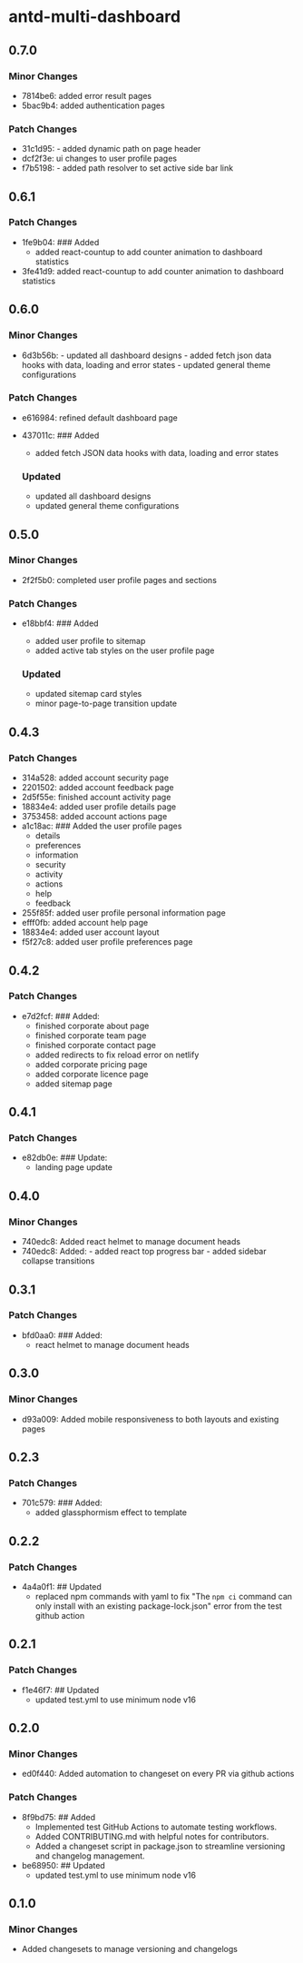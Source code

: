 # antd-multi-dashboard

## 0.7.0

### Minor Changes

- 7814be6: added error result pages
- 5bac9b4: added authentication pages

### Patch Changes

- 31c1d95: - added dynamic path on page header
- dcf2f3e: ui changes to user profile pages
- f7b5198: - added path resolver to set active side bar link

## 0.6.1

### Patch Changes

- 1fe9b04: ### Added
  - added react-countup to add counter animation to dashboard statistics
- 3fe41d9: added react-countup to add counter animation to dashboard statistics

## 0.6.0

### Minor Changes

- 6d3b56b: - updated all dashboard designs - added fetch json data hooks with data, loading and error states - updated general theme configurations

### Patch Changes

- e616984: refined default dashboard page
- 437011c: ### Added

  - added fetch JSON data hooks with data, loading and error states

  ### Updated

  - updated all dashboard designs
  - updated general theme configurations

## 0.5.0

### Minor Changes

- 2f2f5b0: completed user profile pages and sections

### Patch Changes

- e18bbf4: ### Added

  - added user profile to sitemap
  - added active tab styles on the user profile page

  ### Updated

  - updated sitemap card styles
  - minor page-to-page transition update

## 0.4.3

### Patch Changes

- 314a528: added account security page
- 2201502: added account feedback page
- 2d5f55e: finished account activity page
- 18834e4: added user profile details page
- 3753458: added account actions page
- a1c18ac: ### Added the user profile pages
  - details
  - preferences
  - information
  - security
  - activity
  - actions
  - help
  - feedback
- 255f85f: added user profile personal information page
- efff0fb: added account help page
- 18834e4: added user account layout
- f5f27c8: added user profile preferences page

## 0.4.2

### Patch Changes

- e7d2fcf: ### Added:
  - finished corporate about page
  - finished corporate team page
  - finished corporate contact page
  - added redirects to fix reload error on netlify
  - added corporate pricing page
  - added corporate licence page
  - added sitemap page

## 0.4.1

### Patch Changes

- e82db0e: ### Update:
  - landing page update

## 0.4.0

### Minor Changes

- 740edc8: Added react helmet to manage document heads
- 740edc8: Added: - added react top progress bar - added sidebar collapse transitions

## 0.3.1

### Patch Changes

- bfd0aa0: ### Added:
  - react helmet to manage document heads

## 0.3.0

### Minor Changes

- d93a009: Added mobile responsiveness to both layouts and existing pages

## 0.2.3

### Patch Changes

- 701c579: ### Added:
  - added glassphormism effect to template

## 0.2.2

### Patch Changes

- 4a4a0f1: ## Updated
  - replaced npm commands with yaml to fix "The `npm ci` command can only install with an existing package-lock.json" error from the test github action

## 0.2.1

### Patch Changes

- f1e46f7: ## Updated
  - updated test.yml to use minimum node v16

## 0.2.0

### Minor Changes

- ed0f440: Added automation to changeset on every PR via github actions

### Patch Changes

- 8f9bd75: ## Added
  - Implemented test GitHub Actions to automate testing workflows.
  - Added CONTRIBUTING.md with helpful notes for contributors.
  - Added a changeset script in package.json to streamline versioning and changelog management.
- be68950: ## Updated
  - updated test.yml to use minimum node v16

## 0.1.0

### Minor Changes

- Added changesets to manage versioning and changelogs
